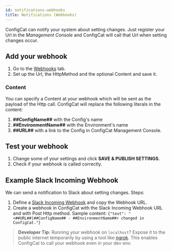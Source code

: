 ```yaml
---
id: notifications-webhooks
title: Notifications (Webhooks)
---
```

ConfigCat can notify your system about setting changes. Just register your Url in the *Management Console* and ConfigCat will call that Url when setting changes occur.

## Add your webhook
1. Go to the <a href="https://app.configcat.com/webhook" target="_blank">Webhooks</a> tab.
1. Set up the Url, the HttpMethod and the optional Content and save it.

### Content
You can specify a Content at your webhook which will be sent as the payload of the Http call. ConfigCat will replace the following literals in the content:
1. **##ConfigName##** with the Config's name
1. **##EnvironmentName##** with the Environment's name 
1. **##URL##** with a link to the Config in ConfigCat Management Console.

## Test your webhook
1. Change some of your settings and click **SAVE & PUBLISH SETTINGS**.
1. Check if your webhook is called correctly.

## Example Slack Incoming Webhook
We can send a notification to Slack about setting changes. Steps:
1. Define a <a href="https://api.slack.com/incoming-webhooks" target="_blank">Slack Incoming Webhook</a> and copy the Webhook URL.
1. Create a webhook in ConfigCat with the Slack Incoming Webhook URL and with Post Http method. 
Sample content: ```{"text": "<##URL##|##ConfigName## - ##EnvironmentName##> changed in ConfigCat."}```

> **Developer Tip:** Running your webhook on `localhost`? Expose it to the public internet temporarily by using a tool like <a href="https://ngrok.com/" target="_blank">ngrok</a>. This enables ConfigCat to call your webhook even in your dev env.


